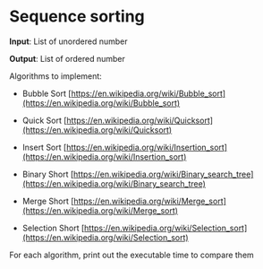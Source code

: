 # Sequence sorting

**Input**: List of unordered number

**Output**: List of ordered number

Algorithms to implement:

- Bubble Sort [https://en.wikipedia.org/wiki/Bubble_sort](https://en.wikipedia.org/wiki/Bubble_sort)

- Quick Sort [https://en.wikipedia.org/wiki/Quicksort](https://en.wikipedia.org/wiki/Quicksort)

- Insert Sort [https://en.wikipedia.org/wiki/Insertion_sort](https://en.wikipedia.org/wiki/Insertion_sort)

- Binary Short [https://en.wikipedia.org/wiki/Binary_search_tree](https://en.wikipedia.org/wiki/Binary_search_tree)

- Merge Short [https://en.wikipedia.org/wiki/Merge_sort](https://en.wikipedia.org/wiki/Merge_sort)

- Selection Short [https://en.wikipedia.org/wiki/Selection_sort](https://en.wikipedia.org/wiki/Selection_sort)

For each algorithm, print out the executable time to compare them
